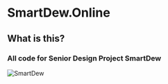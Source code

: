 # SmartDew.Online

## What is this?

### All code for Senior Design Project SmartDew

![SmartDew](smartdew.png)


